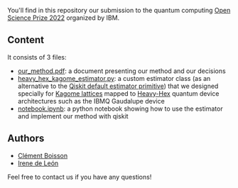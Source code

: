 You'll find in this repository our submission to the quantum computing [Open Science Prize 2022](https://github.com/qiskit-community/open-science-prize-2022) organized by IBM.

## Content
It consists of 3 files:
- [our_method.pdf](our_method.pdf): a document presenting our method and our decisions
- [heavy_hex_kagome_estimator.py](heavy_hex_kagome_estimator.py): a custom estimator class (as an alternative to the [Qiskit default estimator primitive](https://qiskit.org/documentation/partners/qiskit_ibm_runtime/tutorials/how-to-getting-started-with-estimator.html)) that we designed specially for [Kagome lattices](https://en.wikipedia.org/wiki/Trihexagonal_tiling#Kagome_lattice) mapped to [Heavy-Hex](https://research.ibm.com/blog/heavy-hex-lattice) quantum device architectures such as the IBMQ Gaudalupe device
- [notebook.ipynb](notebook.ipynb): a python notebook showing how to use the estimator and implement our method with qiskit

## Authors
- [Clément Boisson](https://github.com/clement-boisson)
- [Irene de León](https://github.com/IrenedeLeon)

Feel free to contact us if you have any questions!

